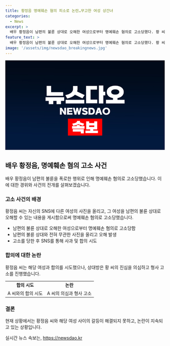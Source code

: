 ```yaml
---
title: 황정음 명예훼손 혐의 피소로 논란…무고한 여성 상간녀
categories:
  - News
excerpt: >
  배우 황정음이 남편의 불륜 상대로 오해한 여성으로부터 명예훼손 혐의로 고소당했다. 황 씨는 SNS에 불륜 상대로 오해된 사진을 올려 논란이 됐으나, 후에 사과와 합의를 시도했지만 여성은 황 씨의 진심을 의심한다고 주장하며 형사 고소를 진행했다. 황정음의 논란에 대한 최근 상황.
feature_text: >
  배우 황정음이 남편의 불륜 상대로 오해한 여성으로부터 명예훼손 혐의로 고소당했다. 황 씨는 SNS에 불륜 상대로 오해된 사진을 올려 논란이 됐으나, 후에 사과와 합의를 시도했지만 여성은 황 씨의 진심을 의심한다고 주장하며 형사 고소를 진행했다. 황정음의 논란에 대한 최근 상황.
image: '/assets/img/newsdao_breakingnews.jpg'
---
```


<p><img src="/assets/img/newsdao_breakingnews.jpg" alt="implanttips 속보" /></p>

<h2 data-ke-size="size26">배우 황정음, 명예훼손 혐의 고소 사건</h2>

<p data-ke-size="size16">배우 황정음이 남편의 불륜을 폭로한 행위로 인해 명예훼손 혐의로 고소당했습니다. 이에 대한 경위와 사건의 전개를 살펴보겠습니다.</p>

<h3>고소 사건의 배경</h3>

<p data-ke-size="size16">황정음 씨는 자신의 SNS에 다른 여성의 사진을 올리고, 그 여성을 남편의 불륜 상대로 오해할 수 있는 내용을 게시함으로써 명예훼손 혐의로 고소당했습니다.</p>

<ul>
  <li>남편의 불륜 상대로 오해한 여성으로부터 명예훼손 혐의로 고소당함</li>
  <li>남편의 불륜 상대와 전혀 무관한 사진을 올리고 오해 발생</li>
  <li>고소를 당한 후 SNS를 통해 사과 및 합의 시도</li>
</ul>

<h3>합의에 대한 논란</h3>

<p data-ke-size="size16">황정음 씨는 해당 여성과 합의를 시도했으나, 상대방은 황 씨의 진심을 의심하고 형사 고소를 진행했습니다.</p>

<table>
  <tr>
    <td style="text-align: center; height: 17px;"><b>합의 시도</b></td>
    <td style="text-align: center; height: 17px;"><b>논란</b></td>
  </tr>
  <tr>
    <td style="text-align: center; height: 17px;">A 씨와의 합의 시도</td>
    <td style="text-align: center; height: 17px;">A 씨의 의심과 형사 고소</td>
  </tr>
</table>

<h3>결론</h3>

<p data-ke-size="size16">현재 상황에서는 황정음 씨와 해당 여성 사이의 갈등이 해결되지 못하고, 논란이 지속되고 있는 상황입니다.</p>
실시간 뉴스 속보는, <a href="https://newsdao.kr" rel="dofollow">https://newsdao.kr</a>


